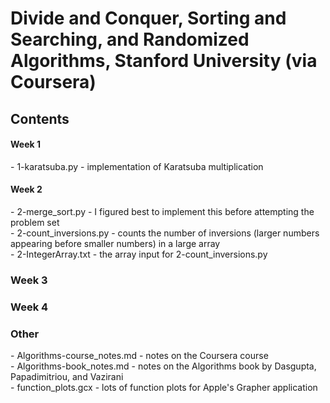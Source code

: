 Divide and Conquer, Sorting and Searching, and Randomized Algorithms, Stanford University (via Coursera)
========================================================================================================

Contents
--------

#### Week 1
\- 1-karatsuba.py - implementation of Karatsuba multiplication  

#### Week 2
\- 2-merge_sort.py - I figured best to implement this before attempting the problem set  
\- 2-count_inversions.py - counts the number of inversions (larger numbers appearing before smaller numbers) in a large array  
\- 2-IntegerArray.txt - the array input for 2-count_inversions.py  

### Week 3

### Week 4

### Other
\- Algorithms-course_notes.md - notes on the Coursera course  
\- Algorithms-book_notes.md - notes on the Algorithms book by Dasgupta, Papadimitriou, and Vazirani  
\- function_plots.gcx - lots of function plots for Apple's Grapher application  